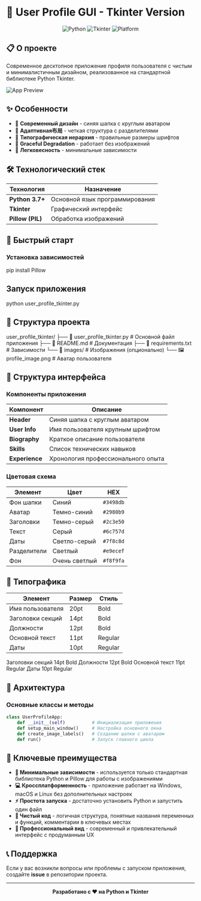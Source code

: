 # 🎯 User Profile GUI - Tkinter Version

<div align="center">

![Python](https://img.shields.io/badge/Python-3.7%2B-blue?logo=python)
![Tkinter](https://img.shields.io/badge/GUI-Tkinter-green)
![Platform](https://img.shields.io/badge/Platform-Windows%20%7C%20macOS%20%7C%20Linux-lightgrey)

</div>

## 📋 О проекте

Современное десктопное приложение профиля пользователя с чистым и минималистичным дизайном, реализованное на стандартной библиотеке Python Tkinter.

![App Preview](https://via.placeholder.com/500x650/3498db/ffffff?text=User+Profile+GUI)

## ✨ Особенности

- 🎨 **Современный дизайн** - синяя шапка с круглым аватаром
- 📱 **Адаптивная布局** - четкая структура с разделителями
- 🎯 **Типографическая иерархия** - правильные размеры шрифтов
- 🔄 **Graceful Degradation** - работает без изображений
- 💾 **Легковесность** - минимальные зависимости

## 🛠 Технологический стек

| Технология | Назначение |
|------------|------------|
| **Python 3.7+** | Основной язык программирования |
| **Tkinter** | Графический интерфейс |
| **Pillow (PIL)** | Обработка изображений |

## 🚀 Быстрый старт

### Установка зависимостей
pip install Pillow

## Запуск приложения
python user_profile_tkinter.py

## 📁 Структура проекта
user_profile_tkinter/
├── 📄 user_profile_tkinter.py    # Основной файл приложения
├── 📄 README.md                  # Документация
├── 📄 requirements.txt           # Зависимости
└── 📁 images/                   # Изображения (опционально)
    └── 🖼 profile_image.png     # Аватар пользователя

## 🎨 Структура интерфейса
### Компоненты приложения

| Компонент | Описание |
|-----------|----------|
| **Header** | Синяя шапка с круглым аватаром |
| **User Info** | Имя пользователя крупным шрифтом |
| **Biography** | Краткое описание пользователя |
| **Skills** | Список технических навыков |
| **Experience** | Хронология профессионального опыта |

### Цветовая схема

| Элемент | Цвет | HEX |
|---------|------|-----|
| Фон шапки | Синий | `#3498db` |
| Аватар | Темно-синий | `#2980b9` |
| Заголовки | Темно-серый | `#2c3e50` |
| Текст | Серый | `#6c757d` |
| Даты | Светло-серый | `#7f8c8d` |
| Разделители | Светлый | `#e9ecef` |
| Фон | Очень светлый | `#f8f9fa` |

## 📐 Типографика

| Элемент | Размер | Стиль |
|---------|--------|-------|
| Имя пользователя | 20pt | Bold |
| Заголовки секций | 14pt | Bold |
| Должности | 12pt | Bold |
| Основной текст | 11pt | Regular |
| Даты | 10pt | Regular |
Заголовки секций	14pt	Bold
Должности	12pt	Bold
Основной текст	11pt	Regular
Даты	10pt	Regular

## 🔧 Архитектура

### Основные классы и методы

```python
class UserProfileApp:
    def __init__(self)          # Инициализация приложения
    def setup_main_window()     # Настройка основного окна
    def create_image_labels()   # Создание шапки с аватаром
    def run()                   # Запуск главного цикла
```

## 🌟 Ключевые преимущества

- **🚀 Минимальные зависимости** - используется только стандартная библиотека Python и Pillow для работы с изображениями
- **💻 Кроссплатформенность** - приложение работает на Windows, macOS и Linux без дополнительных настроек
- **⚡ Простота запуска** - достаточно установить Python и запустить один файл
- **📝 Чистый код** - логичная структура, понятные названия переменных и функций, комментарии в ключевых местах
- **🎨 Профессиональный вид** - современный и привлекательный интерфейс с продуманным UX

## 📞 Поддержка

Если у вас возникли вопросы или проблемы с запуском приложения, создайте **issue** в репозитории проекта.

---

<div align="center">

**Разработано с ❤️ на Python и Tkinter**

</div>
